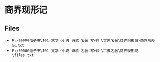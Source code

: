 # 商界现形记

## Files

- `F:/5000G电子书\I01-文学（小说 诗歌 名著 写作）\古典名著\商界现形记\商界现形记.txt`
- `F:/5000G电子书\I01-文学（小说 诗歌 名著 写作）\古典名著\商界现形记\files.txt`

